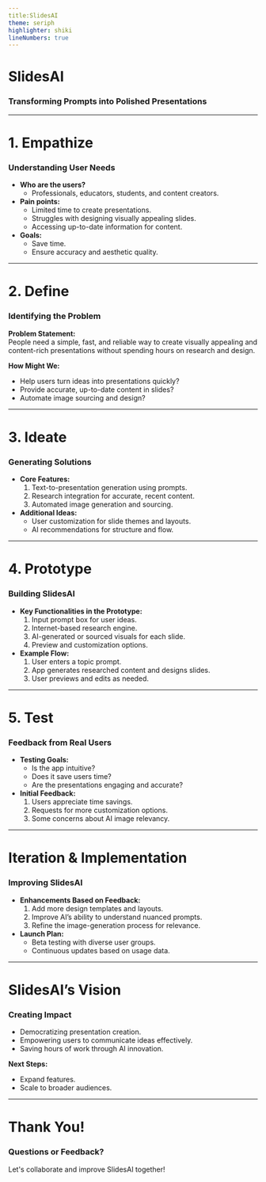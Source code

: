 ```yaml
---
title:SlidesAI
theme: seriph
highlighter: shiki
lineNumbers: true
---
```


# SlidesAI
### Transforming Prompts into Polished Presentations  

---

# 1. Empathize
### Understanding User Needs
- **Who are the users?**
  - Professionals, educators, students, and content creators.
- **Pain points:**
  - Limited time to create presentations.
  - Struggles with designing visually appealing slides.
  - Accessing up-to-date information for content.
- **Goals:**
  - Save time.
  - Ensure accuracy and aesthetic quality.

---

# 2. Define
### Identifying the Problem
**Problem Statement:**  
People need a simple, fast, and reliable way to create visually appealing and content-rich presentations without spending hours on research and design.

**How Might We:**  
- Help users turn ideas into presentations quickly?  
- Provide accurate, up-to-date content in slides?  
- Automate image sourcing and design?

---

# 3. Ideate
### Generating Solutions
- **Core Features:**
  1. Text-to-presentation generation using prompts.
  2. Research integration for accurate, recent content.
  3. Automated image generation and sourcing.  
- **Additional Ideas:**
  - User customization for slide themes and layouts.
  - AI recommendations for structure and flow.

---

# 4. Prototype
### Building SlidesAI
- **Key Functionalities in the Prototype:**
  1. Input prompt box for user ideas.
  2. Internet-based research engine.
  3. AI-generated or sourced visuals for each slide.
  4. Preview and customization options.
- **Example Flow:**  
  1. User enters a topic prompt.  
  2. App generates researched content and designs slides.  
  3. User previews and edits as needed.

---

# 5. Test
### Feedback from Real Users
- **Testing Goals:**
  - Is the app intuitive?  
  - Does it save users time?  
  - Are the presentations engaging and accurate?  
- **Initial Feedback:**
  1. Users appreciate time savings.
  2. Requests for more customization options.
  3. Some concerns about AI image relevancy.

---

# Iteration & Implementation
### Improving SlidesAI
- **Enhancements Based on Feedback:**
  1. Add more design templates and layouts.  
  2. Improve AI’s ability to understand nuanced prompts.  
  3. Refine the image-generation process for relevance.  
- **Launch Plan:**
  - Beta testing with diverse user groups.
  - Continuous updates based on usage data.

---

# SlidesAI’s Vision
### Creating Impact
- Democratizing presentation creation.  
- Empowering users to communicate ideas effectively.  
- Saving hours of work through AI innovation.

**Next Steps:**  
- Expand features.  
- Scale to broader audiences.

---

# Thank You!
### Questions or Feedback?
Let's collaborate and improve SlidesAI together!
